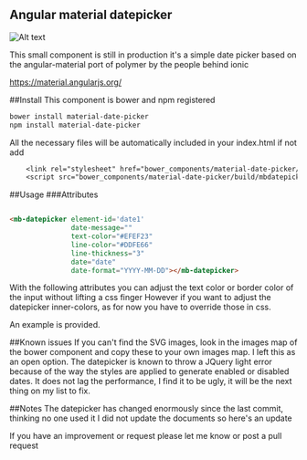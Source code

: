 ## Angular material datepicker
![Alt text](http://i.imgur.com/dexQ7sd.png)


This small component is still in production it's a simple date picker based on the angular-material port of polymer by the people behind ionic

https://material.angularjs.org/

##Install
This component is bower and npm registered 
```css
bower install material-date-picker
npm install material-date-picker
```
All the necessary files will be automatically included in your index.html if not add
```css
    <link rel="stylesheet" href="bower_components/material-date-picker/build/styles/mbdatepicker.css/>
    <script src="bower_components/material-date-picker/build/mbdatepicker.js"></script>
```

##Usage
###Attributes
```html

<mb-datepicker element-id='date1'
               date-message=""
               text-color="#EFEF23"
               line-color="#DDFE66"
               line-thickness="3"
               date="date"
               date-format="YYYY-MM-DD"></mb-datepicker>
```

With the following attributes you can adjust the text color or border color of the input without lifting a css finger
However if you want to adjust the datepicker inner-colors, as for now you have to override those in css.

An example is provided.

##Known issues
If you can't find the SVG images, look in the images map of the bower component and copy these to your own images map. I left this as an open option.
The datepicker is known to throw a JQuery light error because of the way the styles are applied to generate enabled or disabled dates.
It does not lag the performance, I find it to be ugly, it will be the next thing on my list to fix.

##Notes
The datepicker has changed enormously since the last commit, thinking no one used it I did not update the documents so here's an update

If you have an improvement or request please let me know or post a pull request
